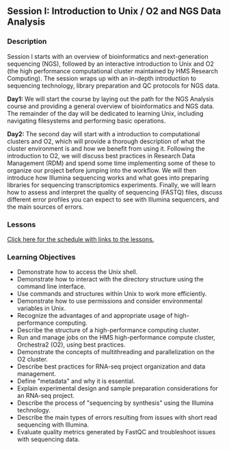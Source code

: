 ## Session I: Introduction to Unix / O2 and NGS Data Analysis

### Description

Session I starts with an overview of bioinformatics and next-generation sequencing (NGS), followed by an interactive introduction to Unix and O2 (the high performance computational cluster maintained by HMS Research Computing). The session wraps up with an in-depth introduction to sequencing technology, library preparation and QC protocols for NGS data.

**Day1:** We will start the course by laying out the path for the NGS Analysis course and providing a general overview of bioinformatics and NGS data. The remainder of the day will be dedicated to learning Unix, including navigating filesystems and performing basic operations.

**Day2:** The second day will start with a introduction to computational clusters and O2, which will provide a thorough description of what the cluster environment is and how we benefit from using it. Following the introduction to O2, we will discuss best practices in Research Data Management (RDM) and spend some time implementing some of these to organize our project before jumping into the workflow. We will then introduce how Illumina sequencing works and what goes into preparing libraries for sequencing transcriptomics experiments. Finally, we will learn how to assess and interpret the quality of sequencing (FASTQ) files, discuss different error profiles you can expect to see with Illumina sequencers, and the main sources of errors.

### Lessons
[Click here for the schedule with links to the lessons.](https://hbctraining.github.io/In-depth-NGS-Data-Analysis-Course/sessionI/schedule/)

### Learning Objectives
* Demonstrate how to access the Unix shell.
* Demonstrate how to interact with the directory structure using the command line interface.
* Use commands and structures within Unix to work more efficiently.
* Demonstrate how to use permissions and consider environmental variables in Unix.
* Recognize the advantages of and appropriate usage of high-performance computing.
* Describe the structure of a high-performance computing cluster.
* Run and manage jobs on the HMS high-performance compute cluster, Orchestra2 (O2), using best practices.
* Demonstrate the concepts of multithreading and parallelization on the O2 cluster.
* Describe best practices for RNA-seq project organization and data management.
* Define "metadata" and why it is essential.
* Explain experimental design and sample preparation considerations for an RNA-seq project.
* Describe the process of "sequencing by synthesis" using the Illumina technology.
* Describe the main types of errors resulting from issues with short read sequencing with Illumina.
* Evaluate quality metrics generated by FastQC and troubleshoot issues with sequencing data.
